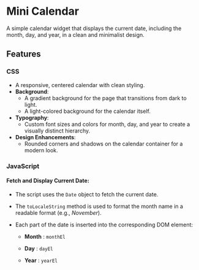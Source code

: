 # Mini Calendar

A simple calendar widget that displays the current date, including the month, day, and year, in a clean and minimalist design.

## Features

### CSS

- A responsive, centered calendar with clean styling.
- **Background**:
  - A gradient background for the page that transitions from dark to light.
  - A light-colored background for the calendar itself.
- **Typography**:
  - Custom font sizes and colors for month, day, and year to create a visually distinct hierarchy.
- **Design Enhancements**:
  - Rounded corners and shadows on the calendar container for a modern look.

### JavaScript

#### Fetch and Display Current Date:
 
- The script uses the `Date` object to fetch the current date.
 
- The `toLocaleString` method is used to format the month name in a readable format (e.g., *November*).
 
- Each part of the date is inserted into the corresponding DOM element: 
  - **Month** : `monthEl`
 
  - **Day** : `dayEl`
 
  - **Year** : `yearEl`
